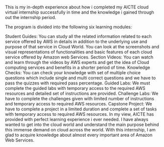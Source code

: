 This is my in-depth experience about how i completed my AICTE cloud virtual internship successfully in time and the knowledge i gained through out the internship period.

The program is divided into the following six learning modules:

Student Guides: You can study all the related information related to each service offered by AWS in details in addition to the underlying use and purpose of that service in Cloud World. You can look at the screenshots and visual representations of functionalities and basic features of each cloud service offered by Amazon web Services.
Section Videos: You can watch and learn through the videos by AWS experts and get the idea of Cloud computing services and benefits in a shorter period of time.
Knowledge Checks: You can check your knowledge with set of multiple choice questions which include single and multi correct questions and we have to pass the quizzes with required pass percentage.
Guided Labs: We must complete the guided labs with temporary access to the required AWS resources and detailed set of instructions are provided.
Challenge Labs: We have to complete the challenges given with limited number of instructions and temporary access to required AWS resources.
Capstone Project: We have to complete a project in a limited duration and complete a set of tasks with temporary access to required AWS resources.
In my view, AICTE has provided with perfect learning experience i ever needed. I have always wanted to get into the cloud world and understand the main purpose behind this immense demand on cloud across the world. With this internship, I am glad to acquire knowledge about almost every important area of Amazon Web Services.
